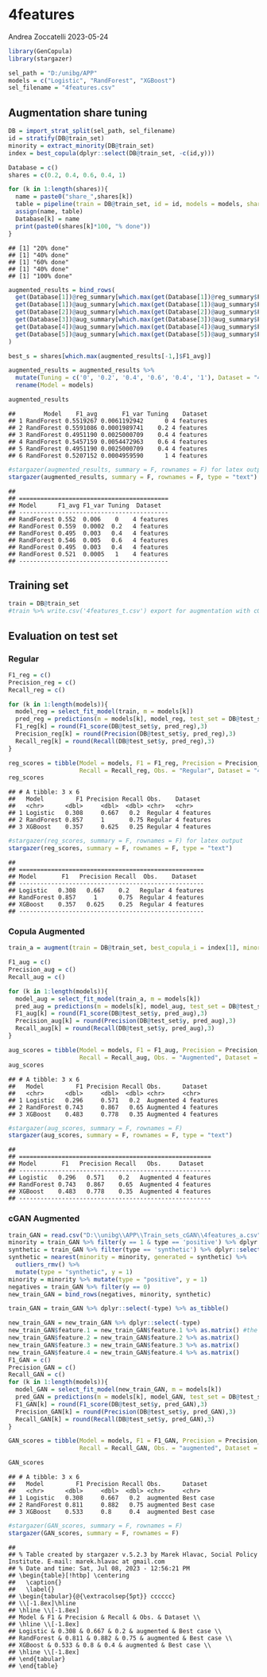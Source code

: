 4features
================
Andrea Zoccatelli
2023-05-24

``` r
library(GenCopula)
library(stargazer)
```

``` r
sel_path = "D:/unibg/APP"
models = c("Logistic", "RandForest", "XGBoost")
sel_filename = "4features.csv"
```

## Augmentation share tuning

``` r
DB = import_strat_split(sel_path, sel_filename)
id = stratify(DB@train_set)
minority = extract_minority(DB@train_set)
index = best_copula(dplyr::select(DB@train_set, -c(id,y)))

Database = c()
shares = c(0.2, 0.4, 0.6, 0.4, 1)

for (k in 1:length(shares)){
  name = paste0("share_",shares[k])
  table = pipeline(train = DB@train_set, id = id, models = models, share = k, best_copula_i = index[1], outliers_r = 1, nearest = 1)
  assign(name, table)
  Database[k] = name
  print(paste0(shares[k]*100, "% done"))
}
```

    ## [1] "20% done"
    ## [1] "40% done"
    ## [1] "60% done"
    ## [1] "40% done"
    ## [1] "100% done"

``` r
augmented_results = bind_rows(
  get(Database[1])@reg_summary[which.max(get(Database[1])@reg_summary$F1_avg),],
  get(Database[1])@aug_summary[which.max(get(Database[1])@aug_summary$F1_avg),],
  get(Database[2])@aug_summary[which.max(get(Database[2])@aug_summary$F1_avg),],
  get(Database[3])@aug_summary[which.max(get(Database[3])@aug_summary$F1_avg),],
  get(Database[4])@aug_summary[which.max(get(Database[4])@aug_summary$F1_avg),],
  get(Database[5])@aug_summary[which.max(get(Database[5])@aug_summary$F1_avg),]
)

best_s = shares[which.max(augmented_results[-1,]$F1_avg)]

augmented_results = augmented_results %>%
  mutate(Tuning = c('0', '0.2', '0.4', '0.6', '0.4', '1'), Dataset = "4 features") %>%
  rename(Model = models)

augmented_results
```

    ##        Model    F1_avg       F1_var Tuning    Dataset
    ## 1 RandForest 0.5519267 0.0061192942      0 4 features
    ## 2 RandForest 0.5591086 0.0001989741    0.2 4 features
    ## 3 RandForest 0.4951190 0.0025000709    0.4 4 features
    ## 4 RandForest 0.5457159 0.0054472963    0.6 4 features
    ## 5 RandForest 0.4951190 0.0025000709    0.4 4 features
    ## 6 RandForest 0.5207152 0.0004959590      1 4 features

``` r
#stargazer(augmented_results, summary = F, rownames = F) for latex output
stargazer(augmented_results, summary = F, rownames = F, type = "text")
```

    ## 
    ## ==========================================
    ## Model      F1_avg F1_var Tuning  Dataset  
    ## ------------------------------------------
    ## RandForest 0.552  0.006    0    4 features
    ## RandForest 0.559  0.0002  0.2   4 features
    ## RandForest 0.495  0.003   0.4   4 features
    ## RandForest 0.546  0.005   0.6   4 features
    ## RandForest 0.495  0.003   0.4   4 features
    ## RandForest 0.521  0.0005   1    4 features
    ## ------------------------------------------

## Training set

``` r
train = DB@train_set
#train %>% write.csv('4features_t.csv') export for augmentation with cGAN
```

## Evaluation on test set

### Regular

``` r
F1_reg = c()
Precision_reg = c()
Recall_reg = c()

for (k in 1:length(models)){
  model_reg = select_fit_model(train, m = models[k])
  pred_reg = predictions(m = models[k], model_reg, test_set = DB@test_set)
  F1_reg[k] = round(F1_score(DB@test_set$y, pred_reg),3)
  Precision_reg[k] = round(Precision(DB@test_set$y, pred_reg),3)
  Recall_reg[k] = round(Recall(DB@test_set$y, pred_reg),3)
}

reg_scores = tibble(Model = models, F1 = F1_reg, Precision = Precision_reg,
                    Recall = Recall_reg, Obs. = "Regular", Dataset = "4 features")
reg_scores
```

    ## # A tibble: 3 x 6
    ##   Model         F1 Precision Recall Obs.    Dataset   
    ##   <chr>      <dbl>     <dbl>  <dbl> <chr>   <chr>     
    ## 1 Logistic   0.308     0.667   0.2  Regular 4 features
    ## 2 RandForest 0.857     1       0.75 Regular 4 features
    ## 3 XGBoost    0.357     0.625   0.25 Regular 4 features

``` r
#stargazer(reg_scores, summary = F, rownames = F) for latex output
stargazer(reg_scores, summary = F, rownames = F, type = "text")
```

    ## 
    ## ====================================================
    ## Model       F1   Precision Recall  Obs.    Dataset  
    ## ----------------------------------------------------
    ## Logistic   0.308   0.667    0.2   Regular 4 features
    ## RandForest 0.857     1      0.75  Regular 4 features
    ## XGBoost    0.357   0.625    0.25  Regular 4 features
    ## ----------------------------------------------------

### Copula Augmented

``` r
train_a = augment(train = DB@train_set, best_copula_i = index[1], minority = minority, share = best_s, outliers_r = 1, nearest = 1)

F1_aug = c()
Precision_aug = c()
Recall_aug = c()

for (k in 1:length(models)){
  model_aug = select_fit_model(train_a, m = models[k])
  pred_aug = predictions(m = models[k], model_aug, test_set = DB@test_set)
  F1_aug[k] = round(F1_score(DB@test_set$y, pred_aug),3)
  Precision_aug[k] = round(Precision(DB@test_set$y, pred_aug),3)
  Recall_aug[k] = round(Recall(DB@test_set$y, pred_aug),3)
}

aug_scores = tibble(Model = models, F1 = F1_aug, Precision = Precision_aug,
                    Recall = Recall_aug, Obs. = "Augmented", Dataset = "4 features")
aug_scores
```

    ## # A tibble: 3 x 6
    ##   Model         F1 Precision Recall Obs.      Dataset   
    ##   <chr>      <dbl>     <dbl>  <dbl> <chr>     <chr>     
    ## 1 Logistic   0.296     0.571   0.2  Augmented 4 features
    ## 2 RandForest 0.743     0.867   0.65 Augmented 4 features
    ## 3 XGBoost    0.483     0.778   0.35 Augmented 4 features

``` r
#stargazer(aug_scores, summary = F, rownames = F) 
stargazer(aug_scores, summary = F, rownames = F, type = "text")
```

    ## 
    ## ======================================================
    ## Model       F1   Precision Recall   Obs.     Dataset  
    ## ------------------------------------------------------
    ## Logistic   0.296   0.571    0.2   Augmented 4 features
    ## RandForest 0.743   0.867    0.65  Augmented 4 features
    ## XGBoost    0.483   0.778    0.35  Augmented 4 features
    ## ------------------------------------------------------

### cGAN Augmented

``` r
train_GAN = read.csv("D:\\unibg\\APP\\Train_sets_cGAN\\4features_a.csv")
minority = train_GAN %>% filter(y == 1 & type == 'positive') %>% dplyr::select(-c(y,id,type))
synthetic = train_GAN %>% filter(type == 'synthetic') %>% dplyr::select(-c(y,id,type))
synthetic = nearest(minority = minority, generated = synthetic) %>%
  outliers_rmv() %>%
  mutate(type = "synthetic", y = 1)
minority = minority %>% mutate(type = "positive", y = 1)
negatives = train_GAN %>% filter(y == 0)
new_train_GAN = bind_rows(negatives, minority, synthetic)

train_GAN = train_GAN %>% dplyr::select(-type) %>% as_tibble()

new_train_GAN = new_train_GAN %>% dplyr::select(-type)
new_train_GAN$feature.1 = new_train_GAN$feature.1 %>% as.matrix() #the columns of test set are matrices, due to scale function
new_train_GAN$feature.2 = new_train_GAN$feature.2 %>% as.matrix()
new_train_GAN$feature.3 = new_train_GAN$feature.3 %>% as.matrix()
new_train_GAN$feature.4 = new_train_GAN$feature.4 %>% as.matrix()
F1_GAN = c()
Precision_GAN = c()
Recall_GAN = c()
for (k in 1:length(models)){
  model_GAN = select_fit_model(new_train_GAN, m = models[k])
  pred_GAN = predictions(m = models[k], model_GAN, test_set = DB@test_set)
  F1_GAN[k] = round(F1_score(DB@test_set$y, pred_GAN),3)
  Precision_GAN[k] = round(Precision(DB@test_set$y, pred_GAN),3)
  Recall_GAN[k] = round(Recall(DB@test_set$y, pred_GAN),3)
}

GAN_scores = tibble(Model = models, F1 = F1_GAN, Precision = Precision_GAN,
                    Recall = Recall_GAN, Obs. = "augmented", Dataset = "Best case")

GAN_scores
```

    ## # A tibble: 3 x 6
    ##   Model         F1 Precision Recall Obs.      Dataset  
    ##   <chr>      <dbl>     <dbl>  <dbl> <chr>     <chr>    
    ## 1 Logistic   0.308     0.667   0.2  augmented Best case
    ## 2 RandForest 0.811     0.882   0.75 augmented Best case
    ## 3 XGBoost    0.533     0.8     0.4  augmented Best case

``` r
#stargazer(GAN_scores, summary = F, rownames = F)
stargazer(GAN_scores, summary = F, rownames = F)
```

    ## 
    ## % Table created by stargazer v.5.2.3 by Marek Hlavac, Social Policy Institute. E-mail: marek.hlavac at gmail.com
    ## % Date and time: Sat, Jul 08, 2023 - 12:56:21 PM
    ## \begin{table}[!htbp] \centering 
    ##   \caption{} 
    ##   \label{} 
    ## \begin{tabular}{@{\extracolsep{5pt}} cccccc} 
    ## \\[-1.8ex]\hline 
    ## \hline \\[-1.8ex] 
    ## Model & F1 & Precision & Recall & Obs. & Dataset \\ 
    ## \hline \\[-1.8ex] 
    ## Logistic & 0.308 & 0.667 & 0.2 & augmented & Best case \\ 
    ## RandForest & 0.811 & 0.882 & 0.75 & augmented & Best case \\ 
    ## XGBoost & 0.533 & 0.8 & 0.4 & augmented & Best case \\ 
    ## \hline \\[-1.8ex] 
    ## \end{tabular} 
    ## \end{table}
